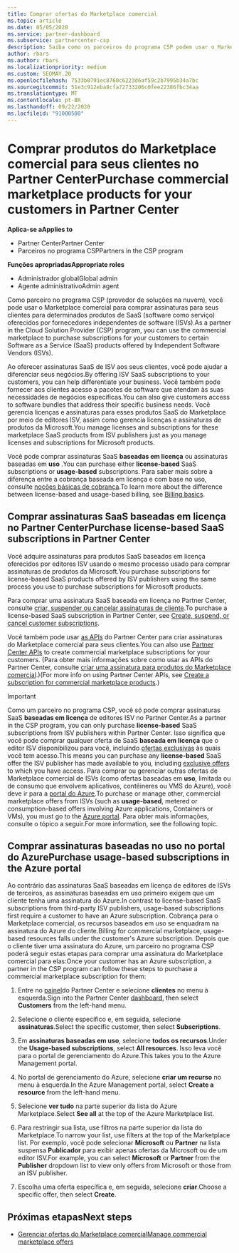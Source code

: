 ```yaml
---
title: Comprar ofertas do Marketplace comercial
ms.topic: article
ms.date: 05/05/2020
ms.service: partner-dashboard
ms.subservice: partnercenter-csp
description: Saiba como os parceiros do programa CSP podem usar o Marketplace do Partner Center para fazer compras de clientes de ofertas de SaaS de ISVs (fornecedores independentes de software).
author: rbars
ms.author: rbars
ms.localizationpriority: medium
ms.custom: SEOMAY.20
ms.openlocfilehash: 7533b0791ec8760c6223d6af59c2b7995b34a7bc
ms.sourcegitcommit: 51e3c912eba8cfa72733206c0fee22386fbc34aa
ms.translationtype: MT
ms.contentlocale: pt-BR
ms.lasthandoff: 09/22/2020
ms.locfileid: "91000500"
---
```

# <a name="purchase-commercial-marketplace-products-for-your-customers-in-partner-center"></a><span data-ttu-id="62db3-103">Comprar produtos do Marketplace comercial para seus clientes no Partner Center</span><span class="sxs-lookup"><span data-stu-id="62db3-103">Purchase commercial marketplace products for your customers in Partner Center</span></span>

<span data-ttu-id="62db3-104">**Aplica-se a**</span><span class="sxs-lookup"><span data-stu-id="62db3-104">**Applies to**</span></span>

- <span data-ttu-id="62db3-105">Partner Center</span><span class="sxs-lookup"><span data-stu-id="62db3-105">Partner Center</span></span>
- <span data-ttu-id="62db3-106">Parceiros no programa CSP</span><span class="sxs-lookup"><span data-stu-id="62db3-106">Partners in the CSP program</span></span>

<span data-ttu-id="62db3-107">**Funções apropriadas**</span><span class="sxs-lookup"><span data-stu-id="62db3-107">**Appropriate roles**</span></span>

- <span data-ttu-id="62db3-108">Administrador global</span><span class="sxs-lookup"><span data-stu-id="62db3-108">Global admin</span></span>
- <span data-ttu-id="62db3-109">Agente administrativo</span><span class="sxs-lookup"><span data-stu-id="62db3-109">Admin agent</span></span>

<span data-ttu-id="62db3-110">Como parceiro no programa CSP (provedor de soluções na nuvem), você pode usar o Marketplace comercial para comprar assinaturas para seus clientes para determinados produtos de SaaS (software como serviço) oferecidos por fornecedores independentes de software (ISVs).</span><span class="sxs-lookup"><span data-stu-id="62db3-110">As a partner in the Cloud Solution Provider (CSP) program, you can use the commercial marketplace to purchase subscriptions for your customers to certain Software as a Service (SaaS) products offered by Independent Software Vendors (ISVs).</span></span> 

<span data-ttu-id="62db3-111">Ao oferecer assinaturas SaaS de ISV aos seus clientes, você pode ajudar a diferenciar seus negócios.</span><span class="sxs-lookup"><span data-stu-id="62db3-111">By offering ISV SaaS subscriptions to your customers, you can help differentiate your business.</span></span> <span data-ttu-id="62db3-112">Você também pode fornecer aos clientes acesso a pacotes de software que atendam às suas necessidades de negócios específicas.</span><span class="sxs-lookup"><span data-stu-id="62db3-112">You can also give customers access to software bundles that address their specific business needs.</span></span> <span data-ttu-id="62db3-113">Você gerencia licenças e assinaturas para esses produtos SaaS do Marketplace por meio de editores ISV, assim como gerencia licenças e assinaturas de produtos da Microsoft.</span><span class="sxs-lookup"><span data-stu-id="62db3-113">You manage licenses and subscriptions for these marketplace SaaS products from ISV publishers just as you manage licenses and subscriptions for Microsoft products.</span></span>

<span data-ttu-id="62db3-114">Você pode comprar assinaturas SaaS **baseadas em licença** ou assinaturas baseadas em **uso** .</span><span class="sxs-lookup"><span data-stu-id="62db3-114">You can purchase either **license-based** SaaS subscriptions or **usage-based** subscriptions.</span></span> <span data-ttu-id="62db3-115">Para saber mais sobre a diferença entre a cobrança baseada em licença e com base no uso, consulte [noções básicas de cobrança](billing-basics.md).</span><span class="sxs-lookup"><span data-stu-id="62db3-115">To learn more about the difference between license-based and usage-based billing, see [Billing basics](billing-basics.md).</span></span>

## <a name="purchase-license-based-saas-subscriptions-in-partner-center"></a><span data-ttu-id="62db3-116">Comprar assinaturas SaaS baseadas em licença no Partner Center</span><span class="sxs-lookup"><span data-stu-id="62db3-116">Purchase license-based SaaS subscriptions in Partner Center</span></span>

<span data-ttu-id="62db3-117">Você adquire assinaturas para produtos SaaS baseados em licença oferecidos por editores ISV usando o mesmo processo usado para comprar assinaturas de produtos da Microsoft.</span><span class="sxs-lookup"><span data-stu-id="62db3-117">You purchase subscriptions for license-based SaaS products offered by ISV publishers using the same process you use to purchase subscriptions for Microsoft products.</span></span>

<span data-ttu-id="62db3-118">Para comprar uma assinatura SaaS baseada em licença no Partner Center, consulte [criar, suspender ou cancelar assinaturas de cliente](create-a-new-subscription.md#create-a-new-subscription).</span><span class="sxs-lookup"><span data-stu-id="62db3-118">To purchase a license-based SaaS subscription in Partner Center, see [Create, suspend, or cancel customer subscriptions](create-a-new-subscription.md#create-a-new-subscription).</span></span>

<span data-ttu-id="62db3-119">Você também pode usar [as APIs](/partner-center/develop/) do Partner Center para criar assinaturas do Marketplace comercial para seus clientes.</span><span class="sxs-lookup"><span data-stu-id="62db3-119">You can also use [Partner Center APIs](/partner-center/develop/) to create commercial marketplace subscriptions for your customers.</span></span> <span data-ttu-id="62db3-120">(Para obter mais informações sobre como usar as APIs do Partner Center, consulte [criar uma assinatura para produtos do Marketplace comercial](/partner-center/develop/create-subscription-azure-marketplace-products).)</span><span class="sxs-lookup"><span data-stu-id="62db3-120">(For more info on using Partner Center APIs, see [Create a subscription for commercial marketplace products](/partner-center/develop/create-subscription-azure-marketplace-products).)</span></span>

>[!IMPORTANT]
> <span data-ttu-id="62db3-121">Como um parceiro no programa CSP, você só pode comprar assinaturas SaaS **baseadas em licença** de editores ISV no Partner Center.</span><span class="sxs-lookup"><span data-stu-id="62db3-121">As a partner in the CSP program, you can only purchase **license-based** SaaS subscriptions from ISV publishers within Partner Center.</span></span> <span data-ttu-id="62db3-122">Isso significa que você pode comprar qualquer oferta de SaaS **baseada em licença** que o editor ISV disponibilizou para você, incluindo [ofertas exclusivas](csp-commercial-marketplace-discover.md#learn-about-marketplace-exclusive-offers) às quais você tem acesso.</span><span class="sxs-lookup"><span data-stu-id="62db3-122">This means you can purchase any **license-based** SaaS offer the ISV publisher has made available to you, including [exclusive offers](csp-commercial-marketplace-discover.md#learn-about-marketplace-exclusive-offers) to which you have access.</span></span> <span data-ttu-id="62db3-123">Para comprar ou gerenciar outras ofertas de Marketplace comercial de ISVs (como ofertas baseadas em **uso**, limitada ou de consumo que envolvem aplicativos, contêineres ou VMS do Azure), você deve ir para a [portal do Azure](https://portal.azure.com/).</span><span class="sxs-lookup"><span data-stu-id="62db3-123">To purchase or manage other, commercial marketplace offers from ISVs (such as **usage-based**, metered or consumption-based offers involving Azure applications, Containers or VMs), you must go to the [Azure portal](https://portal.azure.com/).</span></span> <span data-ttu-id="62db3-124">Para obter mais informações, consulte o tópico a seguir.</span><span class="sxs-lookup"><span data-stu-id="62db3-124">For more information, see the following topic.</span></span>

## <a name="purchase-usage-based-subscriptions-in-the-azure-portal"></a><span data-ttu-id="62db3-125">Comprar assinaturas baseadas no uso no portal do Azure</span><span class="sxs-lookup"><span data-stu-id="62db3-125">Purchase usage-based subscriptions in the Azure portal</span></span>

<span data-ttu-id="62db3-126">Ao contrário das assinaturas SaaS baseadas em licença de editores de ISVs de terceiros, as assinaturas baseadas em uso primeiro exigem que um cliente tenha uma assinatura do Azure.</span><span class="sxs-lookup"><span data-stu-id="62db3-126">In contrast to license-based SaaS subscriptions from third-party ISV publishers, usage-based subscriptions first require a customer to have an Azure subscription.</span></span> <span data-ttu-id="62db3-127">Cobrança para o Marketplace comercial, os recursos baseados em uso se enquadram na assinatura do Azure do cliente.</span><span class="sxs-lookup"><span data-stu-id="62db3-127">Billing for commercial marketplace, usage-based resources falls under the customer's Azure subscription.</span></span> <span data-ttu-id="62db3-128">Depois que o cliente tiver uma assinatura do Azure, um parceiro no programa CSP poderá seguir estas etapas para comprar uma assinatura do Marketplace comercial para elas:</span><span class="sxs-lookup"><span data-stu-id="62db3-128">Once your customer has an Azure subscription, a partner in the CSP program can follow these steps to purchase a commercial marketplace subscription for them:</span></span>

1. <span data-ttu-id="62db3-129">Entre no [painel](https://partner.microsoft.com/dashboard)do Partner Center e selecione **clientes** no menu à esquerda.</span><span class="sxs-lookup"><span data-stu-id="62db3-129">Sign into the Partner Center [dashboard](https://partner.microsoft.com/dashboard), then select **Customers** from the left-hand menu.</span></span>

2. <span data-ttu-id="62db3-130">Selecione o cliente específico e, em seguida, selecione **assinaturas**.</span><span class="sxs-lookup"><span data-stu-id="62db3-130">Select the specific customer, then select **Subscriptions**.</span></span>  

3. <span data-ttu-id="62db3-131">Em **assinaturas baseadas em uso**, selecione **todos os recursos**.</span><span class="sxs-lookup"><span data-stu-id="62db3-131">Under the **Usage-based subscriptions**, select **All resources**.</span></span> <span data-ttu-id="62db3-132">Isso leva você para o portal de gerenciamento do Azure.</span><span class="sxs-lookup"><span data-stu-id="62db3-132">This takes you to the Azure Management portal.</span></span>

4. <span data-ttu-id="62db3-133">No portal de gerenciamento do Azure, selecione **criar um recurso** no menu à esquerda.</span><span class="sxs-lookup"><span data-stu-id="62db3-133">In the Azure Management portal, select **Create a resource** from the left-hand menu.</span></span>

5. <span data-ttu-id="62db3-134">Selecione **ver tudo** na parte superior da lista do Azure Marketplace.</span><span class="sxs-lookup"><span data-stu-id="62db3-134">Select **See all** at the top of the Azure Marketplace list.</span></span>

6. <span data-ttu-id="62db3-135">Para restringir sua lista, use filtros na parte superior da lista do Marketplace.</span><span class="sxs-lookup"><span data-stu-id="62db3-135">To narrow your list, use filters at the top of the Marketplace list.</span></span> <span data-ttu-id="62db3-136">Por exemplo, você pode selecionar **Microsoft** ou **Partner** na lista suspensa **Publicador** para exibir apenas ofertas da Microsoft ou de um editor ISV.</span><span class="sxs-lookup"><span data-stu-id="62db3-136">For example, you can select **Microsoft** or **Partner** from the **Publisher** dropdown list to view only offers from Microsoft or those from an ISV publisher.</span></span>

7. <span data-ttu-id="62db3-137">Escolha uma oferta específica e, em seguida, selecione **criar**.</span><span class="sxs-lookup"><span data-stu-id="62db3-137">Choose a specific offer, then select **Create**.</span></span>

## <a name="next-steps"></a><span data-ttu-id="62db3-138">Próximas etapas</span><span class="sxs-lookup"><span data-stu-id="62db3-138">Next steps</span></span>

- [<span data-ttu-id="62db3-139">Gerenciar ofertas do Marketplace comercial</span><span class="sxs-lookup"><span data-stu-id="62db3-139">Manage commercial marketplace offers</span></span>](csp-commercial-marketplace-purchase.md)